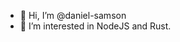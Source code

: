 - 👋 Hi, I’m @daniel-samson
- 👀 I’m interested in NodeJS and Rust.

<!---
daniel-samson/daniel-samson is a ✨ special ✨ repository because its `README.md` (this file) appears on your GitHub profile.
You can click the Preview link to take a look at your changes.
--->
